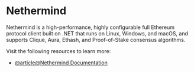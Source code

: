 # Nethermind

Nethermind is a high-performance, highly configurable full Ethereum protocol client built on .NET that runs on Linux, Windows, and macOS, and supports Clique, Aura, Ethash, and Proof-of-Stake consensus algorithms.

Visit the following resources to learn more:

- [@article@Nethermind Documentation](https://docs.nethermind.io/nethermind/)
